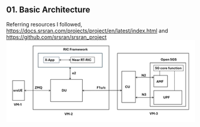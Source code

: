 ## 01. Basic Architecture

Referring resources I followed, \
https://docs.srsran.com/projects/project/en/latest/index.html and 
https://github.com/srsran/srsran_project
![image](5G_network_architecture.png)
